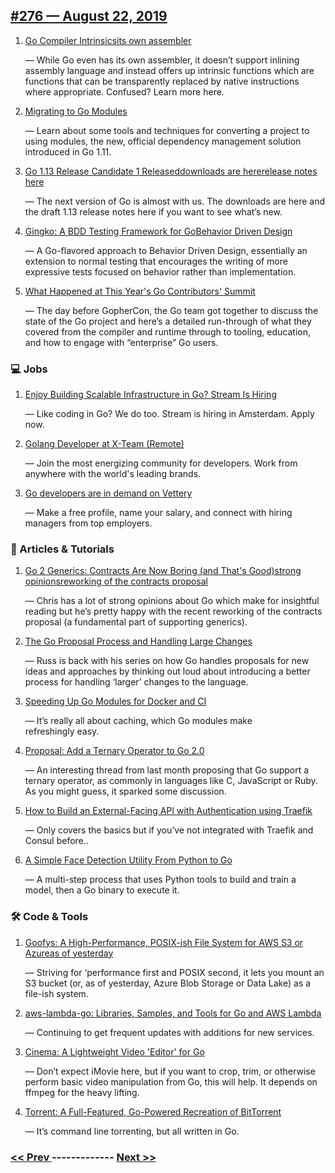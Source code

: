 ## [#276 — August 22, 2019](https://golangweekly.com/issues/276)

1. [Go Compiler Intrinsicsits own assembler](https://golangweekly.com/link/68842/web)

     — While Go even has its own assembler, it doesn’t support inlining assembly language and instead offers up intrinsic functions which are functions that can be transparently replaced by native instructions where appropriate. Confused? Learn more here.
1. [Migrating to Go Modules](https://golangweekly.com/link/68844/web)

     — Learn about some tools and techniques for converting a project to using modules, the new, official dependency management solution introduced in Go 1.11.
1. [Go 1.13 Release Candidate 1 Releaseddownloads are hererelease notes here](https://golangweekly.com/link/68846/web)

     — The next version of Go is almost with us. The downloads are here and the draft 1.13 release notes here if you want to see what’s new.
1. [Gingko: A BDD Testing Framework for GoBehavior Driven Design](https://golangweekly.com/link/68849/web)

     — A Go-flavored approach to Behavior Driven Design, essentially an extension to normal testing that encourages the writing of more expressive tests focused on behavior rather than implementation.
1. [What Happened at This Year's Go Contributors' Summit](https://golangweekly.com/link/68851/web)

     — The day before GopherCon, the Go team got together to discuss the state of the Go project and here’s a detailed run-through of what they covered from the compiler and runtime through to tooling, education, and how to engage with “enterprise” Go users.
### 💻 Jobs

1. [Enjoy Building Scalable Infrastructure in Go? Stream Is Hiring](https://golangweekly.com/link/68852/web)

     — Like coding in Go? We do too. Stream is hiring in Amsterdam. Apply now.

1. [Golang Developer at X-Team (Remote)](https://golangweekly.com/link/68853/web)

     — Join the most energizing community for developers. Work from anywhere with the world's leading brands.
1. [Go developers are in demand on Vettery](https://golangweekly.com/link/68854/web)

     — Make a free profile, name your salary, and connect with hiring managers from top employers.
### 📘 Articles & Tutorials

1. [Go 2 Generics: Contracts Are Now Boring (and That's Good)strong opinionsreworking of the contracts proposal](https://golangweekly.com/link/68855/web)

     — Chris has a lot of strong opinions about Go which make for insightful reading but he’s pretty happy with the recent reworking of the contracts proposal (a fundamental part of supporting generics).
1. [The Go Proposal Process and Handling Large Changes](https://golangweekly.com/link/68858/web)

     — Russ is back with his series on how Go handles proposals for new ideas and approaches by thinking out loud about introducing a better process for handling ‘larger’ changes to the language.
1. [Speeding Up Go Modules for Docker and CI](https://golangweekly.com/link/68860/web)

     — It’s really all about caching, which Go modules make refreshingly easy.
1. [Proposal: Add a Ternary Operator to Go 2.0](https://golangweekly.com/link/68861/web)

     — An interesting thread from last month proposing that Go support a ternary operator, as commonly in languages like C, JavaScript or Ruby. As you might guess, it sparked some discussion.
1. [How to Build an External-Facing API with Authentication using Traefik](https://golangweekly.com/link/68862/web)

     — Only covers the basics but if you’ve not integrated with Traefik and Consul before..
1. [A Simple Face Detection Utility From Python to Go](https://golangweekly.com/link/68863/web)

     — A multi-step process that uses Python tools to build and train a model, then a Go binary to execute it.
### 🛠 Code & Tools

1. [Goofys: A High-Performance, POSIX-ish File System for AWS S3 or Azureas of yesterday](https://golangweekly.com/link/68864/web)

     — Striving for ‘performance first and POSIX second, it lets you mount an S3 bucket (or, as of yesterday, Azure Blob Storage or Data Lake) as a file-ish system.
1. [aws-lambda-go: Libraries, Samples, and Tools for Go and AWS Lambda](https://golangweekly.com/link/68866/web)

     — Continuing to get frequent updates with additions for new services.
1. [Cinema: A Lightweight Video 'Editor' for Go](https://golangweekly.com/link/68868/web)

     — Don’t expect iMovie here, but if you want to crop, trim, or otherwise perform basic video manipulation from Go, this will help. It depends on ffmpeg for the heavy lifting.
1. [Torrent: A Full-Featured, Go-Powered Recreation of BitTorrent](https://golangweekly.com/link/68869/web)

     — It’s command line torrenting, but all written in Go.

### [ << Prev ](golangweekly-275.md) ------------- [ Next >> ](golangweekly-277.md)